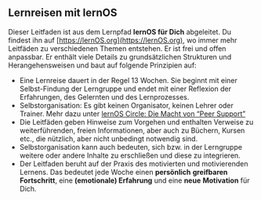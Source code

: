 

## Lernreisen mit lernOS

Dieser Leitfaden ist aus dem Lernpfad **lernOS für Dich** abgeleitet. Du
findest ihn auf [https://lernOS.org](https://lernOS.org), wo immer mehr Leitfäden zu verschiedenen Themen entstehen.
Er ist frei und offen anpassbar. Er enthält viele Details zu
grundsätzlichen Strukturen und Herangehensweisen und baut auf folgende
Prinzipien auf:

-   Eine Lernreise dauert in der Regel 13 Wochen. Sie beginnt mit einer
    Selbst-Findung der Lerngruppe und endet mit einer Reflexion der
    Erfahrungen, des Gelernten und des Lernprozesses.
-   Selbstorganisation: Es gibt keinen Organisator, keinen Lehrer oder
    Trainer. Mehr dazu unter [lernOS Circle: Die Macht von “Peer
    Support”](2-2-lernOS-Circle.md) 
-   Die Leitfäden geben Hinweise zum Vorgehen und enthalten Verweise zu
    weiterführenden, freien Informationen, aber auch zu Büchern, Kursen
    etc., die nützlich, aber nicht unbedingt notwendig sind.
-   Selbstorganisation kann auch bedeuten, sich bzw. in der Lerngruppe
    weitere oder andere Inhalte zu erschließen und diese zu integrieren.
-   Der Leitfaden beruht auf der Praxis des motivierten und
    motivierenden Lernens. Das bedeutet jede Woche einen **persönlich**
    **greifbaren Fortschritt**, eine **(emotionale) Erfahrung** und eine **neue**
    **Motivation** für Dich.

 